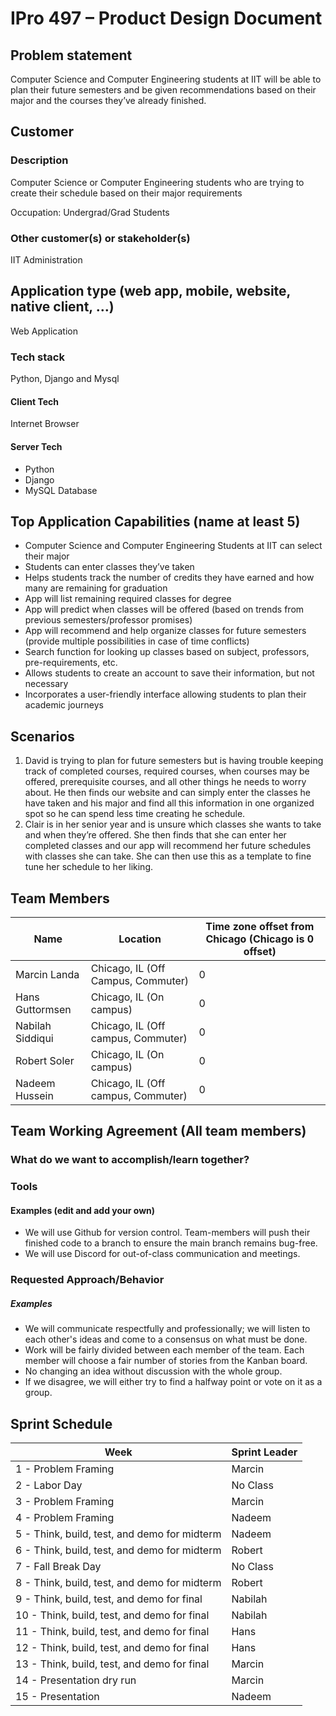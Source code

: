 # IPro 497 – Product Design Document

## Problem statement
Computer Science and Computer Engineering students at IIT will be able to plan their future semesters and be given recommendations based on their major and the courses they’ve already finished. 

 
## Customer
### Description
Computer Science or Computer Engineering students who are trying to create their schedule based on their major requirements 

Occupation: Undergrad/Grad Students 

### Other customer(s) or stakeholder(s)
IIT Administration 
 
## Application type (web app, mobile, website, native client, …)
Web Application
 
### Tech stack
Python, Django and Mysql <br>

#### Client Tech 
Internet Browser 
#### Server Tech
* Python
* Django
* MySQL Database

## Top Application Capabilities (name at least 5)
* Computer Science and Computer Engineering Students at IIT can select their major  
* Students can enter classes they’ve taken 
* Helps students track the number of credits they have earned and how many are remaining for graduation  
* App will list remaining required classes for degree 
* App will predict when classes will be offered (based on trends from previous semesters/professor promises) 
* App will recommend and help organize classes for future semesters (provide multiple possibilities in case of time conflicts) 
* Search function for looking up classes based on subject, professors, pre-requirements, etc.  
* Allows students to create an account to save their information, but not necessary 
* Incorporates a user-friendly interface allowing students to plan their academic journeys 


## Scenarios

1. David is trying to plan for future semesters but is having trouble keeping track of completed courses, required courses, when courses may be offered, prerequisite courses, and all other things he needs to worry about. He then finds our website and can simply enter the classes he have taken and his major and find all this information in one organized spot so he can spend less time creating he schedule. 
2. Clair is in her senior year and is unsure which classes she wants to take and when they’re offered. She then finds that she can enter her completed classes and our app will recommend her future schedules with classes she can take. She can then use this as a template to fine tune her schedule to her liking. 


## Team Members

| Name |	Location	| Time zone offset from Chicago (Chicago is 0 offset)|
| --- | --- | --- |
| Marcin Landa  | Chicago, IL (Off Campus, Commuter)  | 0 |
| Hans Guttormsen  | Chicago, IL (On campus)  | 0 |
| Nabilah Siddiqui  | Chicago, IL (Off campus, Commuter)  | 0 |
| Robert Soler  | Chicago, IL (On campus)  | 0 |
| Nadeem Hussein  | Chicago, IL (Off campus, Commuter)  | 0 |

## Team Working Agreement (All team members)
### What do we want to accomplish/learn together?

### Tools
#### Examples (edit and add your own)
- We will use Github for version control. Team-members will push their finished code to a branch to ensure the main branch remains bug-free.
- We will use Discord for out-of-class communication and meetings. 

### Requested Approach/Behavior 
##### Examples
- We will communicate respectfully and professionally; we will listen to each other's ideas and come to a consensus on what must be done. 
- Work will be fairly divided between each member of the team.  Each member will choose a fair number of stories from the Kanban board. 
- No changing an idea without discussion with the whole group. 
- If we disagree, we will either try to find a halfway point or vote on it as a group. 


## Sprint Schedule

| Week | Sprint Leader |
| --------  | ------------------- |
| 1 - Problem Framing                                 | Marcin |
| 2 - Labor Day                                       | No Class|
| 3 - Problem Framing                                 | Marcin |
| 4 - Problem Framing                                 | Nadeem |
| 5 - Think, build, test, and demo for midterm        | Nadeem |
| 6 - Think, build, test, and demo for midterm        | Robert |
| 7 - Fall Break Day                                  | No Class|
| 8 - Think, build, test, and demo for midterm        | Robert |
| 9 - Think, build, test, and demo for final          | Nabilah |
| 10 - Think, build, test, and demo for final	        | Nabilah |
| 11 - Think, build, test, and demo for final         | Hans |
| 12 - Think, build, test, and demo for final         | Hans |
| 13 - Think, build, test, and demo for final         | Marcin |
| 14 - Presentation dry run                           | Marcin |
| 15 - Presentation                                   | Nadeem |


